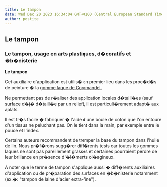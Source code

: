 ```yaml
---
title: Le tampon
date: Wed Dec 20 2023 16:34:04 GMT+0100 (Central European Standard Time)
author: postite
---
```


## Le tampon
### Le tampon, usage en arts plastiques, d�coratifs et �b�nisterie
 **Le tampon**

Cet auxiliaire d'application est utilis� en premier lieu dans les proc�d�s de peinture � la [gomme laque de Coromandel.](gommelaque.html)

Ne permettant pas de r�aliser des application locales d�taill�es (sauf surface d�j� d�taill�e par un relief), il est particuli�rement adapt� aux aplats.

Il est tr�s facile � fabriquer � l'aide d'une boule de coton que l'on entoure d'un tissus ne peluchant pas. On le tient dans la main, par exemple entre le pouce et l'index.

Certains auteurs recommandent de tremper la base du tampon dans l'huile de lin. Nous pr�f�rons sugg�rer diff�rents tests car toutes les gommes laques ne sont pas pareillement grasses et certaines pourraient perdre de leur brillance en pr�sence d'�l�ments ol�agineux.

A noter que le terme de tampon s'applique aussi � diff�rents auxiliaires d'application ou de pr�paration des surfaces en �b�nisterie notamment (ex.�: "tampon de laine d'acier extra-fine").

